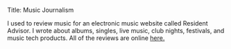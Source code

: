 Title: Music Journalism

I used to review music for an electronic music website called Resident Advisor.
I wrote about albums, singles, live music, club nights, festivals,
and music tech products. All of the reviews are online [here.](https://www.residentadvisor.net/profile/danielpetry)
